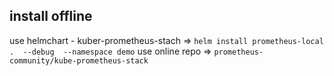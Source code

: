 ## install offline

use helmchart - kuber-prometheus-stach => `helm install prometheus-local .  --debug  --namespace demo`
use online repo => `prometheus-community/kube-prometheus-stack`
